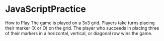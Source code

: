 # JavaScriptPractice

How to Play
The game is played on a 3x3 grid. 
Players take turns placing their marker (X or O) on the grid.
The player who succeeds in placing three of their markers in a horizontal, vertical, or diagonal row wins the game.
